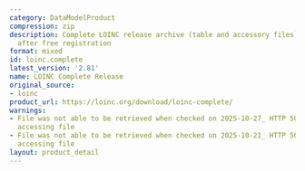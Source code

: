 ```yaml
---
category: DataModelProduct
compression: zip
description: Complete LOINC release archive (table and accessory files) downloadable
  after free registration
format: mixed
id: loinc.complete
latest_version: '2.81'
name: LOINC Complete Release
original_source:
- loinc
product_url: https://loinc.org/download/loinc-complete/
warnings:
- File was not able to be retrieved when checked on 2025-10-27_ HTTP 503 error when
  accessing file
- File was not able to be retrieved when checked on 2025-10-21_ HTTP 503 error when
  accessing file
layout: product_detail
---
```

